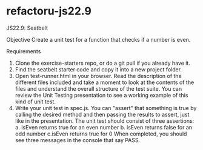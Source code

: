 refactoru-js22.9
================

JS22.9: Seatbelt

Objective
Create a unit test for a function that checks if a number is even.

Requirements
1. Clone the exercise-starters repo, or do a git pull if you already have it.
2. Find the seatbelt starter code and copy it into a new project folder.
3. Open test-runner.html in your browser. Read the description of the different files included and take a moment to look at the contents of the files and understand the overall structure of the test suite. You can review the Unit Testing presentation to see a working example of this kind of unit test.
4. Write your unit test in spec.js. You can "assert" that something is true by calling the desired method and then passing the results to assert, just like in the presentation. The unit test should consist of three assertions:
a. isEven returns true for an even number
b. isEven returns false for an odd number
c.isEven returns true for 0
When completed, you should see three messages in the console that say PASS.

